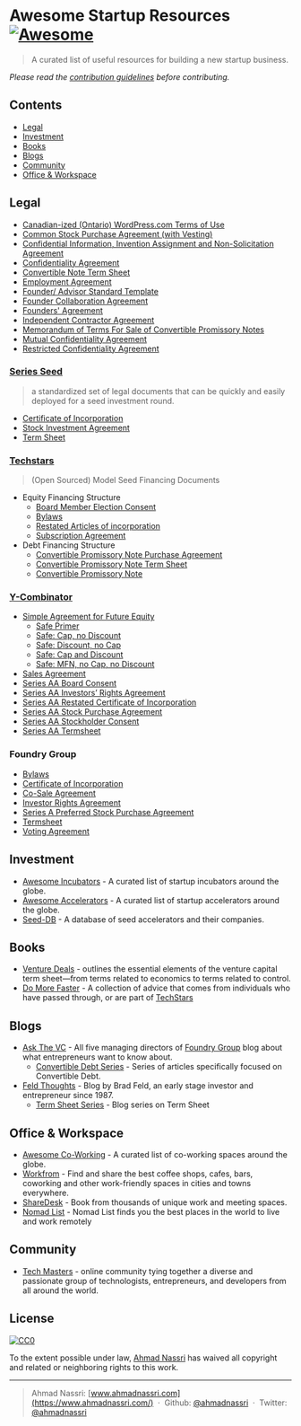 # Awesome Startup Resources [![Awesome](https://cdn.rawgit.com/sindresorhus/awesome/master/media/badge.svg)](https://github.com/sindresorhus/awesome)

> A curated list of useful resources for building a new startup business.

*Please read the [contribution guidelines](CONTRIBUTING.md) before contributing.*

## Contents

- [Legal](#legal)
- [Investment](#investment)
- [Books](#books)
- [Blogs](#blogs)
- [Community](#community)
- [Office & Workspace](#office--workspace)

## Legal

- [Canadian-ized (Ontario) WordPress.com Terms of Use](http://hyndmanlaw.com/blog/canadianized-wordpress-terms-of-use/)
- [Common Stock Purchase Agreement (with Vesting)](http://www.docracy.com/5346/common-stock-purchase-agreement-with-vesting-)
- [Confidential Information, Invention Assignment and Non-Solicitation Agreement](http://hyndmanlaw.com/blog/form-of-confidentiality-and-invention-agreement/)
- [Confidentiality Agreement](http://hyndmanlaw.com/blog/form-of-confidentiality-agreement/)
- [Convertible Note Term Sheet](http://www.docracy.com/2740/convertible-note-term-sheet-template-)
- [Employment Agreement](http://hyndmanlaw.com/blog/form-of-employment-agreement/)
- [Founder/ Advisor Standard Template](http://fi.co/FAST)
- [Founder Collaboration Agreement](http://www.docracy.com/22l87i92e9/founder-collaboration-agreement)
- [Founders' Agreement](http://www.docracy.com/6348/founders-agreement-template)
- [Independent Contractor Agreement](http://hyndmanlaw.com/blog/form-of-simple-independent-contractor-agreement/)
- [Memorandum of Terms For Sale of Convertible Promissory Notes](http://www.docracy.com/5976/memorandum-of-terms-for-sale-of-convertible-promissory-notes)
- [Mutual Confidentiality Agreement](http://hyndmanlaw.com/blog/form-of-mutual-confidentiality-agreement/)
- [Restricted Confidentiality Agreement](http://hyndmanlaw.com/blog/form-of-restricted-confidentiality-agreement/)

### [Series Seed](http://www.seriesseed.com/)

> a standardized set of legal documents that can be quickly and easily deployed for a seed investment round.

- [Certificate of Incorporation](https://github.com/seriesseed/equity/blob/master/Series%20Seed%20-%20Restated%20Certificate%20of%20Incorporation.md)
- [Stock Investment Agreement](https://github.com/seriesseed/equity/blob/master/Series%20Seed%20-%20Preferred%20Stock%20Investment%20Agreement.md)
- [Term Sheet](https://github.com/seriesseed/equity/blob/master/Series%20Seed%20-%20Term%20Sheet.md)

### [Techstars](http://techstarswp.wpengine.com/docs/)

> (Open Sourced) Model Seed Financing Documents

- Equity Financing Structure
  - [Board Member Election Consent](http://www.techstars.com/uploads/techstars-model-series-aa-board-member-election-consent1.doc)
  - [Bylaws](http://www.techstars.com/uploads/techstars-series-aa-model-bylaws1.doc)
  - [Restated Articles of incorporation](http://www.techstars.com/uploads/techstars-series-aa-amended-and-restated-articles-of-incorporation1.doc)  
  - [Subscription Agreement](http://www.techstars.com/uploads/techstars-model-series-aa-subscription-agreement1.doc)
- Debt Financing Structure
  - [Convertible Promissory Note Purchase Agreement](http://www.techstars.com/uploads/TechStars_Bridge_Forms_-_Note_Purchase_Agreement1.doc)
  - [Convertible Promissory Note Term Sheet](http://www.techstars.com/uploads/TechStars_Bridge_Term_Sheet1.doc)
  - [Convertible Promissory Note](http://www.techstars.com/uploads/TechStars_Bridge_Forms_-_Convertible_Note1.doc)

### [Y-Combinator](https://www.ycombinator.com/documents/)

- [Simple Agreement for Future Equity](https://www.ycombinator.com/documents/#safe)
  - [Safe Primer](https://www.ycombinator.com/docs/SAFE_Primer.rtf)
  - [Safe: Cap, no Discount](https://www.ycombinator.com/docs/SAFE_Cap.rtf)
  - [Safe: Discount, no Cap](https://www.ycombinator.com/docs/SAFE_Discount.rtf)
  - [Safe: Cap and Discount](https://www.ycombinator.com/docs/SAFE_Cap_Discount.rtf)
  - [Safe: MFN, no Cap, no Discount](https://www.ycombinator.com/docs/SAFE_MFN.rtf)
- [Sales Agreement](https://www.ycombinator.com/docs/YC_Form_SaaS_Agreement.doc)
- [Series AA Board Consent](https://www.docracy.com/8/y-combinator-series-aa-board-consent)
- [Series AA Investors’ Rights Agreement](https://www.docracy.com/11/y-combinator-series-aa-investors-rights-agreement)
- [Series AA Restated Certificate of Incorporation](https://www.docracy.com/10/y-combinator-series-aa-restated-certificate-of-incorporation)
- [Series AA Stock Purchase Agreement](https://www.docracy.com/7/y-combinator-series-aa-stock-purchase-agreement)
- [Series AA Stockholder Consent](https://www.docracy.com/9/y-combinator-series-aa-stockholder-consent)
- [Series AA Termsheet](https://www.docracy.com/5/y-combinator-series-aa-termsheet-)

### Foundry Group

- [Bylaws](http://www.docracy.com/17/foundry-group-standard-bylaws)
- [Certificate of Incorporation](http://www.docracy.com/18/foundry-group-standard-certificate-of-incorporation)
- [Co-Sale Agreement](http://www.docracy.com/20/foundry-group-standard-co-sale-agreement)
- [Investor Rights Agreement](http://www.docracy.com/21/foundry-group-standard-investor-rights-agreement)
- [Series A Preferred Stock Purchase Agreement](http://www.docracy.com/22/foundry-group-standard-series-a-preferred-stock-purchase-agreement)
- [Termsheet](http://www.docracy.com/23/foundry-group-standard-termsheet)
- [Voting Agreement](http://www.docracy.com/19/foundry-group-voting-agreement)

## Investment

- [Awesome Incubators](https://github.com/ahmadnassri/awesome-incubators) - A curated list of startup incubators around the globe.
- [Awesome Accelerators](https://github.com/ahmadnassri/awesome-accelerators) - A curated list of startup accelerators around the globe.
- [Seed-DB](http://www.seed-db.com/) - A database of seed accelerators and their companies.

## Books

- [Venture Deals](https://www.amazon.com/Venture-Deals-Smarter-Lawyer-Capitalist-ebook/dp/B00AO2PWOI/ref=as_li_ss_tl?s=books&ie=UTF8&qid=1469505159&sr=1-1&keywords=venture+deals&linkCode=sl1&tag=starturevolu-20&linkId=5ace8b39878732c85902c4841fb8178f) - outlines the essential elements of the venture capital term sheet—from terms related to economics to terms related to control.
- [Do More Faster](https://www.amazon.com/Do-More-Faster-TechStars-Accelerate/dp/0470929839/ref=sr_1_1?ie=UTF8&qid=1309989225&sr=8-1) - A collection of advice that comes from individuals who have passed through, or are part of [TechStars](http://www.techstars.com/)

## Blogs

- [Ask The VC](http://www.askthevc.com/) - All five managing directors of [Foundry Group](http://www.foundrygroup.com/team) blog about what entrepreneurs want to know about.
  - [Convertible Debt Series](http://www.askthevc.com/archives/category/convertible-debt-2) - Series of articles specifically focused on Convertible Debt.
- [Feld Thoughts](http://www.feld.com/) - Blog by Brad Feld, an early stage investor and entrepreneur since 1987.
  - [Term Sheet Series](http://www.feld.com/archives/category/term-sheet) - Blog series on Term Sheet

## Office & Workspace

- [Awesome Co-Working](https://github.com/ahmadnassri/awesome-coworking/) - A curated list of co-working spaces around the globe.
- [Workfrom](https://workfrom.co) - Find and share the best coffee shops, cafes, bars, coworking and other work-friendly spaces in cities and towns everywhere.
- [ShareDesk](https://www.sharedesk.net/) - Book from thousands of unique work and meeting spaces.
- [Nomad List](https://nomadlist.com/toronto-canada/places-to-work) - Nomad List finds you the best places in the world to live and work remotely

## Community

- [Tech Masters](https://techmasters.chat/) - online community tying together a diverse and passionate group of technologists, entrepreneurs, and developers from all around the world.

## License

[![CC0](http://mirrors.creativecommons.org/presskit/buttons/88x31/svg/cc-zero.svg)](https://creativecommons.org/publicdomain/zero/1.0/)

To the extent possible under law, [Ahmad Nassri](https://www.ahmadnassri.com.com) has waived all copyright and related or neighboring rights to this work.

----
> Ahmad Nassri: [www.ahmadnassri.com](https://www.ahmadnassri.com/) &nbsp;&middot;&nbsp;
> Github: [@ahmadnassri](https://github.com/ahmadnassri) &nbsp;&middot;&nbsp;
> Twitter: [@ahmadnassri](https://twitter.com/ahmadnassri)
